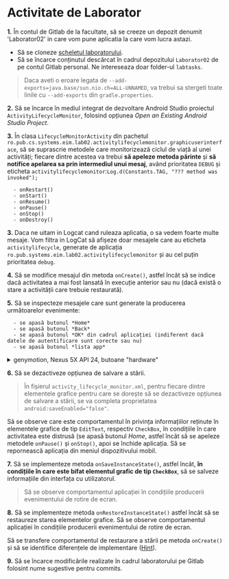 # Activitate de Laborator

**1.** În contul de Gitlab de la facultate, să se creeze un depozit denumit
'Laborator02' in care vom pune aplicatia la care vom lucra astazi.

- Să se cloneze [scheletul laboratorului](https://github.com/eim-lab/Laborator02).
- Să se încarce conținutul descărcat în cadrul depozitului `Laborator02` de pe contul Gitlab personal.
Ne intereseaza doar folder-ul `labtasks`.

> Daca aveti o eroare legata de `--add-exports=java.base/sun.nio.ch=ALL-UNNAMED`, va trebui sa
stergeti toate linile cu `--add-exports` din `gradle.properties`.

**2.** Să se încarce în mediul integrat de dezvoltare Android Studio
proiectul `ActivityLifecycleMonitor`, folosind opțiunea *Open an
Existing Android Studio Project*.

**3.** În clasa `LifecycleMonitorActivity` din pachetul
`ro.pub.cs.systems.eim.lab02.activitylifecyclemonitor.graphicuserinterface`,
să se suprascrie metodele care monitorizează ciclul de viață al unei
activități; fiecare dintre acestea va trebui **să apeleze metoda
părinte** și **să notifice apelarea sa prin intermediul unui mesaj**,
având prioritatea `DEBUG` și eticheta
`activitylifecyclemonitor`:`Log.d(Constants.TAG, "??? method was invoked");
`

      - onRestart()
      - onStart()
      - onResume()
      - onPause()
      - onStop()
      - onDestroy()

**3.** Daca ne uitam in Logcat cand ruleaza aplicatia, o sa vedem foarte multe mesaje. 
Vom filtra in LogCat să afișeze doar mesajele care au eticheta
`activitylifecycle`, generate de aplicația
`ro.pub.systems.eim.lab02.activitylifecyclemonitor` și au cel puțin
prioritatea `debug`.

**4.** Să se modifice mesajul din metoda `onCreate()`, astfel încât să
se indice dacă activitatea a mai fost lansată în execuție anterior sau
nu (dacă există o stare a activității care trebuie restaurată).

**5.** Să se inspecteze mesajele care sunt generate la producerea
următoarelor evenimente:

      - se apasă butonul *Home*
      - se apasă butonul *Back*
      - se apasă butonul *OK* din cadrul aplicației (indiferent dacă datele de autentificare sunt corecte sau nu)
      - se apasă butonul *lista app* 


<details>
  <summary>genymotion, Nexus 5X API 24, butoane "hardware"</summary>
  
|  |  onC rea te()  |  onR est ar t()  |  onS tar t()  |  onR esu me ()  |  onP aus e()  |  onS top ()  |  onD est roy ()  | onS ave Ins t()  | onR est ore Ins t()  |
|-|-|-|-|-|-|-|-|-|-|
| buton _Home_ |   |   |    |    |  1  |  3  |   |  2  |   |
| buton _Back_ |   |   |    |    |  1  |  2  |  3  |     |   |
| buton _OK_in app |  nici | una   | din tre   | met ode  | nu   | se  | ape lea ză  |
| buton _lista app_  |   |   |   |   |  1  |  3  |   |  2  | |  
| apel tele fonic |   | | | |  1  |  3  | |  2  | |  
| acce ptare |   |  1  |  2  |   |    |    |   |  |  | 
| resp ingere |   |   |   |   |   |   |   |
| rotire ecran |  5  |   |  6  |   |  1  |  3  |  4  |  2  |  7  |

</details>




**6.** Să se dezactiveze opțiunea de salvare a stării.


> În fișierul `activity_lifecycle_monitor.xml`, pentru fiecare
dintre elementele grafice pentru care se dorește să se dezactiveze
opțiunea de salvare a stării, se va completa proprietatea
`android:saveEnabled="false"`.


Să se observe care este comportamentul în privința informațiilor
reținute în elementele grafice de tip `EditText`, respectiv `CheckBox`,
în condițiile în care activitatea este distrusă (se apasă butonul
*Home*, astfel încât să se apeleze metodele `onPause()` și `onStop()`,
apoi se închide aplicația. Să se repornească aplicația din meniul
dispozitivului mobil.

**7.** Să se implementeze metoda `onSaveInstanceState()`, astfel încât,
**în condițiile în care este bifat elementul grafic de tip `CheckBox`**,
să se salveze informațiile din interfața cu utilizatorul.

> Să se observe comportamentul aplicației în condițiile producerii
evenimentului de rotire de ecran.

**8.** Să se implementeze metoda `onRestoreInstanceState()` astfel
încât să se restaureze starea elementelor grafice. Să se observe
comportamentul aplicației în condițiile producerii evenimentului de rotire de ecran.

Să se transfere comportamentul de restaurare a stării pe metoda
`onCreate()` și să se identifice diferențele de implementare
([Hint](https://developer.android.com/guide/components/activities/activity-lifecycle.html#saras)).

**9.** Să se încarce modificările realizate în cadrul laboratorului pe Gitlab folosint nume sugestive pentru commits.
